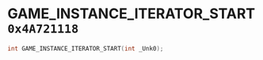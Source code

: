 # GAME_INSTANCE_ITERATOR_START `0x4A721118`

```cpp
int GAME_INSTANCE_ITERATOR_START(int _Unk0);
```